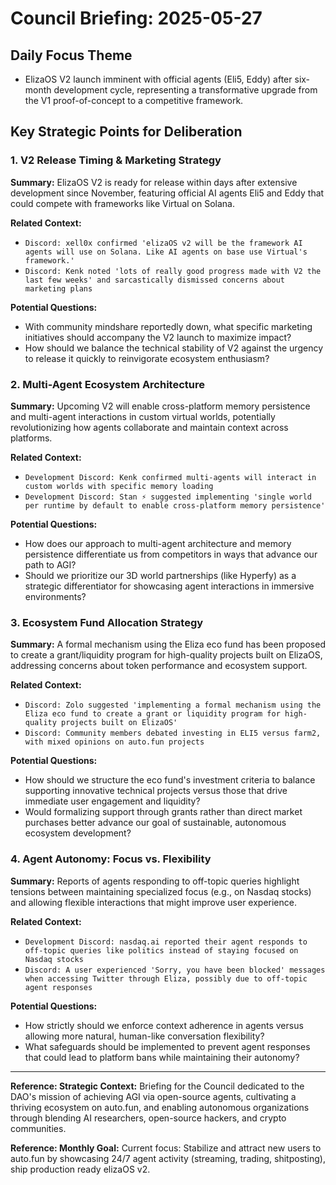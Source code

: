 # Council Briefing: 2025-05-27

## Daily Focus Theme

- ElizaOS V2 launch imminent with official agents (Eli5, Eddy) after six-month development cycle, representing a transformative upgrade from the V1 proof-of-concept to a competitive framework.

## Key Strategic Points for Deliberation

### 1. V2 Release Timing & Marketing Strategy

**Summary:** ElizaOS V2 is ready for release within days after extensive development since November, featuring official AI agents Eli5 and Eddy that could compete with frameworks like Virtual on Solana.

**Related Context:**
- `Discord: xell0x confirmed 'elizaOS v2 will be the framework AI agents will use on Solana. Like AI agents on base use Virtual's framework.'`
- `Discord: Kenk noted 'lots of really good progress made with V2 the last few weeks' and sarcastically dismissed concerns about marketing plans`

**Potential Questions:**
- With community mindshare reportedly down, what specific marketing initiatives should accompany the V2 launch to maximize impact?
- How should we balance the technical stability of V2 against the urgency to release it quickly to reinvigorate ecosystem enthusiasm?

### 2. Multi-Agent Ecosystem Architecture

**Summary:** Upcoming V2 will enable cross-platform memory persistence and multi-agent interactions in custom virtual worlds, potentially revolutionizing how agents collaborate and maintain context across platforms.

**Related Context:**
- `Development Discord: Kenk confirmed multi-agents will interact in custom worlds with specific memory loading`
- `Development Discord: Stan ⚡ suggested implementing 'single world per runtime by default to enable cross-platform memory persistence'`

**Potential Questions:**
- How does our approach to multi-agent architecture and memory persistence differentiate us from competitors in ways that advance our path to AGI?
- Should we prioritize our 3D world partnerships (like Hyperfy) as a strategic differentiator for showcasing agent interactions in immersive environments?

### 3. Ecosystem Fund Allocation Strategy

**Summary:** A formal mechanism using the Eliza eco fund has been proposed to create a grant/liquidity program for high-quality projects built on ElizaOS, addressing concerns about token performance and ecosystem support.

**Related Context:**
- `Discord: Zolo suggested 'implementing a formal mechanism using the Eliza eco fund to create a grant or liquidity program for high-quality projects built on ElizaOS'`
- `Discord: Community members debated investing in ELI5 versus farm2, with mixed opinions on auto.fun projects`

**Potential Questions:**
- How should we structure the eco fund's investment criteria to balance supporting innovative technical projects versus those that drive immediate user engagement and liquidity?
- Would formalizing support through grants rather than direct market purchases better advance our goal of sustainable, autonomous ecosystem development?

### 4. Agent Autonomy: Focus vs. Flexibility

**Summary:** Reports of agents responding to off-topic queries highlight tensions between maintaining specialized focus (e.g., on Nasdaq stocks) and allowing flexible interactions that might improve user experience.

**Related Context:**
- `Development Discord: nasdaq.ai reported their agent responds to off-topic queries like politics instead of staying focused on Nasdaq stocks`
- `Discord: A user experienced 'Sorry, you have been blocked' messages when accessing Twitter through Eliza, possibly due to off-topic agent responses`

**Potential Questions:**
- How strictly should we enforce context adherence in agents versus allowing more natural, human-like conversation flexibility?
- What safeguards should be implemented to prevent agent responses that could lead to platform bans while maintaining their autonomy?

---
**Reference: Strategic Context:** Briefing for the Council dedicated to the DAO's mission of achieving AGI via open-source agents, cultivating a thriving ecosystem on auto.fun, and enabling autonomous organizations through blending AI researchers, open-source hackers, and crypto communities.

**Reference: Monthly Goal:** Current focus: Stabilize and attract new users to auto.fun by showcasing 24/7 agent activity (streaming, trading, shitposting), ship production ready elizaOS v2.